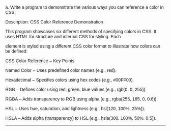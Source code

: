 a. Write a program to demonstrate the various ways you can reference a color in CSS.

Description: CSS Color Reference Demonstration

This program showcases six different methods of specifying colors in CSS. It uses HTML for structure and internal CSS for styling. Each <div> element is styled using a different CSS color format to illustrate how colors can be defined:

CSS Color Reference – Key Points

Named Color – Uses predefined color names (e.g., red).

Hexadecimal – Specifies colors using hex codes (e.g., #00FF00).

RGB – Defines color using red, green, blue values (e.g., rgb(0, 0, 255)).

RGBA – Adds transparency to RGB using alpha (e.g., rgba(255, 165, 0, 0.6)).

HSL – Uses hue, saturation, and lightness (e.g., hsl(120, 100%, 25%)).

HSLA – Adds alpha (transparency) to HSL (e.g., hsla(300, 100%, 50%, 0.5)).

-----------------------------------------------


<!DOCTYPE html>
<html lang="en">
<head>
    <meta charset="UTF-8">
    <title>CSS Color Reference Demo</title>
    <style>
        body {
            font-family: Arial, sans-serif;
            padding: 20px;
        }

        .named-color {
            background-color: red;
            color: white;
            padding: 10px;
            margin-bottom: 10px;
        }

        .hex-color {
            background-color: #00FF00;
            color: black;
            padding: 10px;
            margin-bottom: 10px;
        }

        .rgb-color {
            background-color: rgb(0, 0, 255);
            color: white;
            padding: 10px;
            margin-bottom: 10px;
        }

        .rgba-color {
            background-color: rgba(255, 165, 0, 0.6);
            color: black;
            padding: 10px;
            margin-bottom: 10px;
        }

        .hsl-color {
            background-color: hsl(120, 100%, 25%);
            color: white;
            padding: 10px;
            margin-bottom: 10px;
        }

        .hsla-color {
            background-color: hsla(300, 100%, 50%, 0.5);
            color: black;
            padding: 10px;
            margin-bottom: 10px;
        }
    </style>
</head>
<body>

    <div class="named-color">This uses a named color: red</div>
    <div class="hex-color">This uses a hex color: #00FF00</div>
    <div class="rgb-color">This uses RGB color: rgb(0, 0, 255)</div>
    <div class="rgba-color">This uses RGBA color: rgba(255, 165, 0, 0.6)</div>
    <div class="hsl-color">This uses HSL color: hsl(120, 100%, 25%)</div>
    <div class="hsla-color">This uses HSLA color: hsla(300, 100%, 50%, 0.5)</div>

</body>
</html>
